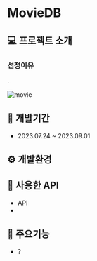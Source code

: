 # MovieDB

## :computer: 프로젝트 소개
### 선정이유<br>
.

![movie](https://github.com/yonghoon1013/movie/assets/133857448/69ae8991-1d92-47bc-9ef0-ef8e24fc67ef)




## :date: 개발기간
+ 2023.07.24 ~ 2023.09.01

## :gear: 개발환경


## :book: 사용한 API
+ API
+ 

## :pushpin: 주요기능
+ ?
